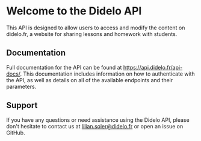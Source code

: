 # Welcome to the Didelo API

This API is designed to allow users to access and modify the content on didelo.fr, a website for sharing lessons and
homework with students.

## Documentation

Full documentation for the API can be found at https://api.didelo.fr/api-docs/. This documentation includes information
on how to authenticate with the API, as well as details on all of the available endpoints and their parameters.

## Support

If you have any questions or need assistance using the Didelo API, please don't hesitate to contact us
at <a href="mailto:lilian.soler@didelo.fr">lilian.soler@didelo.fr</a> or open an issue on GitHub.
